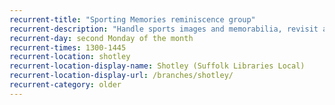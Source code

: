 ```yaml
---
recurrent-title: "Sporting Memories reminiscence group"
recurrent-description: "Handle sports images and memorabilia, revisit and share memories of sport, talk about any kind of sport, take part in quizzes, games and gentle activities and make new friends."
recurrent-day: second Monday of the month
recurrent-times: 1300-1445
recurrent-location: shotley
recurrent-location-display-name: Shotley (Suffolk Libraries Local)
recurrent-location-display-url: /branches/shotley/
recurrent-category: older
---
```


